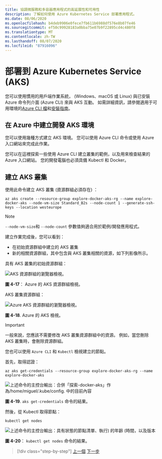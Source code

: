 ```yaml
---
title: 協調微服務和多容器應用程式的高延展性和可用性
description: 了解如何使用 Azure Kubernetes Service 部署應用程式。
ms.date: 08/06/2020
ms.openlocfilehash: b4deb9906e0fece7fb611b6988df576e8b07fe46
ms.sourcegitcommit: ef50c99928183a0bba75e07b9f22895cd4c480f8
ms.translationtype: MT
ms.contentlocale: zh-TW
ms.lasthandoff: 08/07/2020
ms.locfileid: "87916096"
---
```

# <a name="deploy-to-azure-kubernetes-service-aks"></a>部署到 Azure Kubernetes Service (AKS)

您可以使用慣用的用戶端作業系統， (Windows、macOS 或 Linux) 與已安裝 Azure 命令列介面 (Azure CLI) 來與 AKS 互動。 如需詳細資訊，請參閱適用于可用環境的[Azure CLI 檔](https://docs.microsoft.com/cli/azure/?view=azure-cli-latest)和[安裝指南](https://docs.microsoft.com/cli/azure/install-azure-cli?view=azure-cli-latest)。

## <a name="create-the-aks-environment-in-azure"></a>在 Azure 中建立開發 AKS 環境

您可以使用幾種方式建立 AKS 環境。 您可以使用 Azure CLI 命令或使用 Azure 入口網站來完成此作業。

您可以在這裡探索一些使用 Azure CLI 建立叢集的範例，以及用來檢查結果的 Azure 入口網站。 您的開發電腦也必須具備 Kubectl 和 Docker。

## <a name="create-the-aks-cluster"></a>建立 AKS 叢集

使用此命令建立 AKS 叢集 (資源群組必須存在) ：

```console
az aks create --resource-group explore-docker-aks-rg --name explore-docker-aks --node-vm-size Standard_B2s --node-count 1 --generate-ssh-keys --location westeurope
```

> [!NOTE]
> `--node-vm-size`和 `--node-count` 參數值夠適合用於範例/開發應用程式。

建立作業完成後，您可以看到：

- 在初始資源群組中建立的 AKS 叢集
- 新的相關資源群組，其中包含與 AKS 叢集相關的資源，如下列影像所示。

具有 AKS 叢集的初始資源群組：

![AKS 資源群組的瀏覽器檢視。](media/deploy-azure-kubernetes-service/aks-cluster-view.png)

**圖 4-17**： Azure 的 AKS 資源群組檢視。

AKS 叢集資源群組：

![Azure AKS 資源群組的瀏覽器檢視。](media/deploy-azure-kubernetes-service/aks-resource-group-view.png)

**圖 4-18**. Azure 的 AKS 檢視。

> [!IMPORTANT]
> 一般來說，您應該不需要修改 AKS 叢集資源群組中的資源。 例如，當您刪除 AKS 叢集時，會刪除資源群組。

您也可以使用 `Azure CLI` 和 `Kubectl` 檢視建立的節點。

首先，取得認證：

```console
az aks get-credentials --resource-group explore-docker-aks-rg --name explore-docker-aks
```

![上述命令的主控台輸出：合併「探索-docker-aks」作為/home/miguel/.kube/config. 中的目前內容](media/deploy-azure-kubernetes-service/get-credentials-command-result.png)

**圖 4-19**. `aks get-credentials` 命令的結果。

然後，從 Kubectl 取得節點：

```console
kubectl get nodes
```

![上述命令的主控台輸出：具有狀態的節點清單、執行) 的年齡 (時間，以及版本](media/deploy-azure-kubernetes-service/kubectl-get-nodes-command-result.png)

**圖 4-20**： `kubectl get nodes` 命令的結果。

> [!div class="step-by-step"]
> [上一個](orchestrate-high-scalability-availability.md) 
> [下一步](docker-apps-development-environment.md)
